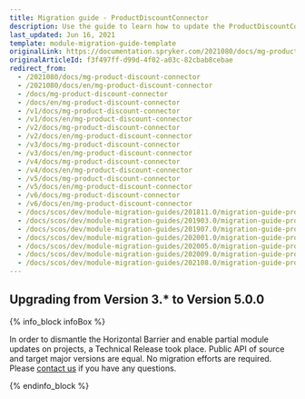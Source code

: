 ```yaml
---
title: Migration guide - ProductDiscountConnector
description: Use the guide to learn how to update the ProductDiscountConnector module.
last_updated: Jun 16, 2021
template: module-migration-guide-template
originalLink: https://documentation.spryker.com/2021080/docs/mg-product-discount-connector
originalArticleId: f3f497ff-d99d-4f02-a03c-82cbab8cebae
redirect_from:
  - /2021080/docs/mg-product-discount-connector
  - /2021080/docs/en/mg-product-discount-connector
  - /docs/mg-product-discount-connector
  - /docs/en/mg-product-discount-connector
  - /v1/docs/mg-product-discount-connector
  - /v1/docs/en/mg-product-discount-connector
  - /v2/docs/mg-product-discount-connector
  - /v2/docs/en/mg-product-discount-connector
  - /v3/docs/mg-product-discount-connector
  - /v3/docs/en/mg-product-discount-connector
  - /v4/docs/mg-product-discount-connector
  - /v4/docs/en/mg-product-discount-connector
  - /v5/docs/mg-product-discount-connector
  - /v5/docs/en/mg-product-discount-connector
  - /v6/docs/mg-product-discount-connector
  - /v6/docs/en/mg-product-discount-connector
  - /docs/scos/dev/module-migration-guides/201811.0/migration-guide-productdiscountconnector.html
  - /docs/scos/dev/module-migration-guides/201903.0/migration-guide-productdiscountconnector.html
  - /docs/scos/dev/module-migration-guides/201907.0/migration-guide-productdiscountconnector.html
  - /docs/scos/dev/module-migration-guides/202001.0/migration-guide-productdiscountconnector.html
  - /docs/scos/dev/module-migration-guides/202005.0/migration-guide-productdiscountconnector.html
  - /docs/scos/dev/module-migration-guides/202009.0/migration-guide-productdiscountconnector.html
  - /docs/scos/dev/module-migration-guides/202108.0/migration-guide-productdiscountconnector.html
---
```


## Upgrading from Version 3.* to Version 5.0.0

{% info_block infoBox %}

In order to dismantle the Horizontal Barrier and enable partial module updates on projects, a Technical Release took place. Public API of source and target major versions are equal. No migration efforts are required. Please [contact us](https://spryker.com/en/support/) if you have any questions.

{% endinfo_block %}
